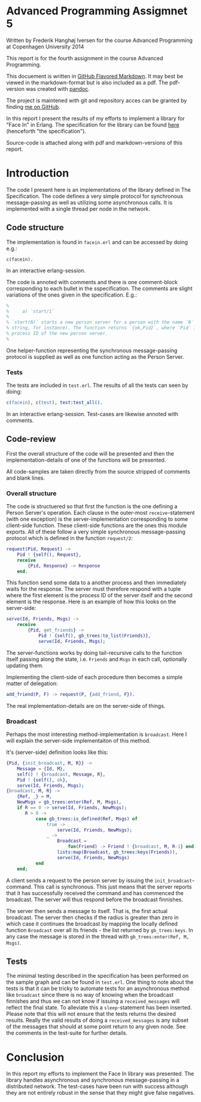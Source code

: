 # Advanced Programming Assigmnet 5

Written by Frederik Hanghøj Iversen
for the course Advanced Programming
at Copenhagen University 2014

This report is for the fourth assignment in the course Advanced Programming.

This docuement is written in [GitHub Flavored Markdown](https://help.github.com/articles/github-flavored-markdown). It may best be viewed in the markdown-format but is also included as a pdf. The pdf-version was created with [pandoc](http://johnmacfarlane.net/pandoc/).

The project is maintened with git and repository acces can be granted by finding [me on GitHub](https://github.com/fredefox).

In this report I present the results of my efforts to implement a library for "Face In" in Erlang. The specification for the library can be found [here](http://www.diku.dk/~kflarsen/ap-e2014/facein/communication-facein.html) (henceforth "the specification").

Source-code is attached along with pdf and markdown-versions of this report.

# Introduction
The code I present here is an implementations of the library defined in The Specification. The code defines a very simple protocol for synchronous message-passing as well as utilizing some asynchronous calls. It is implemented with a single thread per node in the network.

## Code structure
The implementation is found in `facein.erl` and can be accessed by doing e.g.:

```
c(facein).
```

In an interactive erlang-session.

The code is annoted with comments and there is one comment-block corresponding to each bullet in the sspecification. The comments are slight variations of the ones given in the specification. E.g.: 

```erlang
%
%     a) `start/1`
%
% `start(N)` starts a new person server for a person with the name `N` (a
% string, for instance). The function returns `{ok,Pid}`, where `Pid` is the
% process ID of the new person server.
%
```

One helper-function representing the synchronous message-passing protocol is supplied as well as one function acting as the Person Server.

### Tests
The tests are included in `test.erl`. The results of all the tests can seen by doing:

```erlang
c(facein), c(test), test:test_all().
```

In an interactive erlang-session. Test-cases are likewise annoted with comments.

## Code-review
First the overall structure of the code will be presented and then the implementation-details of one of the functions will be presented.

All code-samples are taken directly from the source stripped of comments and blank lines.

### Overall structure
The code is structuered so that first the function is the one defining a Person Server's operation. Each clause in the outer-most `receive`-statement (with one exception) is the server-implementation corresponding to some client-side function. These client-side functions are the ones this module exports. All of these follow a very simple synchronous message-passing protocol which is defined in the function `request/2`:

```erlang
request(Pid, Request) ->
    Pid ! {self(), Request},
    receive
        {Pid, Response} -> Response
    end.
```

This function send some data to a another process and then immediately waits for the response. The server must therefore respond with a tuple where the first element is the process ID of the server itself and the second element is the response. Here is an example of how this looks on the server-side:

```erlang
serve(Id, Friends, Msgs) ->
    receive
        {Pid, get_friends} ->
            Pid ! {self(), gb_trees:to_list(Friends)},
            serve(Id, Friends, Msgs);
```

The server-functions works by doing tail-recursive calls to the function itself passing along the state, i.e. `Friends` and `Msgs` in each call, optionally updating them.

Implementing the client-side of each procedure then becomes a simple matter of delegation:

```erlang
add_friend(P, F) -> request(P, {add_friend, F}).
```

The real implementation-details are on the server-side of things.

### Broadcast
Perhaps the most interesting method-implementation is `broadcast`. Here I will explain the server-side implementaiton of this method.

It's (server-side) definition looks like this:

```erlang
{Pid, {init_broadcast, M, R}} ->
	Message = {Id, M},
	self() ! {broadcast, Message, R},
	Pid ! {self(), ok},
	serve(Id, Friends, Msgs);
{broadcast, M, R} ->
	{Ref, _} = M,
	NewMsgs = gb_trees:enter(Ref, M, Msgs),
	if R == 0 -> serve(Id, Friends, NewMsgs);
	   R > 0 ->
		   case gb_trees:is_defined(Ref, Msgs) of
			   true ->
				   serve(Id, Friends, NewMsgs);
			   _ ->
				   Broadcast =
					   fun(Friend) -> Friend ! {broadcast, M, R-1} end,
				   lists:map(Broadcast, gb_trees:keys(Friends)),
				   serve(Id, Friends, NewMsgs)
		   end
	end;
```

A client sends a request to the person server by issuing the `init_broadcast`-command. This call is synchronous. This just means that the server reports that it has successfully received the command and has commenced the broadcast. The server will thus respond before the broadcast finnishes.

The server then sends a message to itself. That is, the first actual broadcast. The server then checks if the radius is greater than zero in which case it continues the broadcast by mapping the locally defined function `Broadcast` over all its friends - the list returned by `gb_trees:keys`. In any case the message is stored in the thread with `gb_trees:enter(Ref, M, Msgs)`.

## Tests
The minimal testing described in the specification has been performed on the sample graph and can be found in `test.erl`. One thing to note about the tests is that it can be tricky to automate tests for an asynchronous method like `broadcast` since there is no way of knowing when the broadcast finnishes and thus we can not know if issuing a `received_messages` will reflect the final state. To alleviate this a `sleep`-statement has been inserted. Please note that this will not ensure that the tests returns the desired results. Really the valid results of doing a `received_messages` is any subset of the messages that should at some point return to any given node. See the comments in the test-suite for further details.

# Conclusion
In this report my efforts to implement the Face In library was presented. The library handles asynchronous and synchronous message-passing in a distributed network. The test-cases have been run with success although they are not entirely robust in the sense that they might give false negatives.

